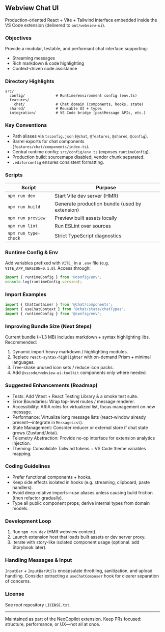 ## Webview Chat UI

Production-oriented React + Vite + Tailwind interface embedded inside the VS Code extension (delivered to `out/webview-ui`).

### Objectives
Provide a modular, testable, and performant chat interface supporting:
* Streaming messages
* Rich markdown & code highlighting
* Context-driven code assistance

### Directory Highlights
```
src/
  config/              # Runtime/environment config (env.ts)
  features/
    chat/              # Chat domain (components, hooks, state)
  shared/              # Reusable UI + types
  integration/         # VS Code bridge (postMessage APIs, etc.)
```

### Key Conventions
* Path aliases via `tsconfig.json` (`@chat`, `@features`, `@shared`, `@config`).
* Barrel exports for chat components (`features/chat/components/index.ts`).
* Central runtime config: `src/config/env.ts` (exposes `runtimeConfig`).
* Production build: sourcemaps disabled, vendor chunk separated.
* `.editorconfig` ensures consistent formatting.

### Scripts
| Script | Purpose |
| ------ | ------- |
| `npm run dev` | Start Vite dev server (HMR) |
| `npm run build` | Generate production bundle (used by extension) |
| `npm run preview` | Preview built assets locally |
| `npm run lint` | Run ESLint over sources |
| `npm run type-check` | Strict TypeScript diagnostics |

### Runtime Config & Env
Add variables prefixed with `VITE_` in a `.env` file (e.g. `VITE_APP_VERSION=0.1.0`). Access through:
```ts
import { runtimeConfig } from '@config/env';
console.log(runtimeConfig.version);
```

### Import Examples
```ts
import { ChatContainer } from '@chat/components';
import { useChatContext } from '@chat/state/chatTypes';
import { runtimeConfig } from '@config/env';
```

### Improving Bundle Size (Next Steps)
Current bundle (~1.3 MB) includes markdown + syntax highlighting libs. Recommended:
1. Dynamic import heavy markdown / highlighting modules.
2. Replace `react-syntax-highlighter` with on-demand Prism + minimal languages.
3. Tree-shake unused icon sets / reduce icon packs.
4. Add `@vscode/webview-ui-toolkit` components only where needed.

### Suggested Enhancements (Roadmap)
* Tests: Add Vitest + React Testing Library & a smoke test suite.
* Error Boundaries: Wrap top-level routes / message renderer.
* Accessibility: ARIA roles for virtualized list, focus management on new message.
* Performance: Virtualize long message lists (react-window already present—integrate in `MessageList`).
* State Management: Consider reducer or external store if chat state grows (Zustand/Jotai).
* Telemetry Abstraction: Provide no-op interface for extension analytics injection.
* Theming: Consolidate Tailwind tokens + VS Code theme variables mapping.

### Coding Guidelines
* Prefer functional components + hooks.
* Keep side effects isolated in hooks (e.g. streaming, clipboard, paste handlers).
* Avoid deep relative imports—use aliases unless causing build friction (then refactor gradually).
* Type all public component props; derive internal types from domain models.

### Development Loop
1. Run `npm run dev` (HMR webview context).
2. Launch extension host that loads built assets or dev server proxy.
3. Iterate with story-like isolated component usage (optional: add Storybook later).

### Handling Messages & Input
`InputBar` + `InputBarUtils` encapsulate throttling, sanitization, and upload handling. Consider extracting a `useChatComposer` hook for clearer separation of concerns.

### License
See root repository `LICENSE.txt`.

---
Maintained as part of the NeoCopilot extension. Keep PRs focused: structure, performance, or UX—not all at once.
